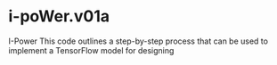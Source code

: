 # i-poWer.v01a
 I-Power This code outlines a step-by-step process that can be used to implement a TensorFlow model for designing
